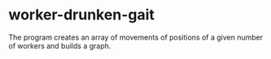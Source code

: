 # worker-drunken-gait
The program creates an array of movements of positions of a given number of workers and builds a graph.
